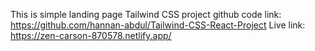 This is simple landing page Tailwind CSS project
github code link: https://github.com/hannan-abdul/Tailwind-CSS-React-Project
Live link: https://zen-carson-870578.netlify.app/